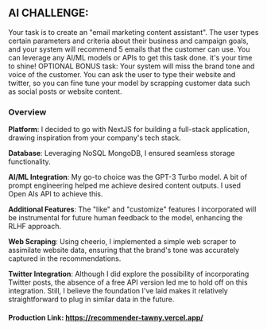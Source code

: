 ## AI CHALLENGE:

Your task is to create an "email marketing content assistant". The user types certain parameters and criteria about their business and campaign goals, and your system will recommend 5 emails that the customer can use. You can leverage any AI/ML models or APIs to get this task done. it's your time to shine!
OPTIONAL BONUS task: Your system will miss the brand tone and voice of the customer. You can ask the user to type their website and twitter, so you can fine tune your model by scrapping customer data such as social posts or website content.

### Overview
**Platform**: I decided to go with NextJS for building a full-stack application, drawing inspiration from your company's tech stack.

**Database**: Leveraging NoSQL MongoDB, I ensured seamless storage functionality.

**AI/ML Integration**: My go-to choice was the GPT-3 Turbo model. A bit of prompt engineering helped me achieve desired content outputs. I used Open AIs API to achieve this.

**Additional Features**: The "like" and "customize" features I incorporated will be instrumental for future human feedback to the model, enhancing the RLHF approach.

**Web Scraping**: Using cheerio, I implemented a simple web scraper to assimilate website data, ensuring that the brand's tone was accurately captured in the recommendations.

**Twitter Integration**: Although I did explore the possibility of incorporating Twitter posts, the absence of a free API version led me to hold off on this integration. Still, I believe the foundation I've laid makes it relatively straightforward to plug in similar data in the future.

#### Production Link: https://recommender-tawny.vercel.app/

